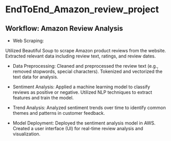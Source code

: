 # EndToEnd_Amazon_review_project

## Workflow: Amazon Review Analysis
- Web Scraping:

Utilized Beautiful Soup to scrape Amazon product reviews from the website.
Extracted relevant data including review text, ratings, and review dates.

- Data Preprocessing:
Cleaned and preprocessed the review text (e.g., removed stopwords, special characters).
Tokenized and vectorized the text data for analysis.

- Sentiment Analysis:
Applied a machine learning model to classify reviews as positive or negative.
Utilized NLP techniques to extract features and train the model.

- Trend Analysis:
Analyzed sentiment trends over time to identify common themes and patterns in customer feedback.

- Model Deployment:
Deployed the sentiment analysis model in AWS.
Created a user interface (UI) for real-time review analysis and visualization.
